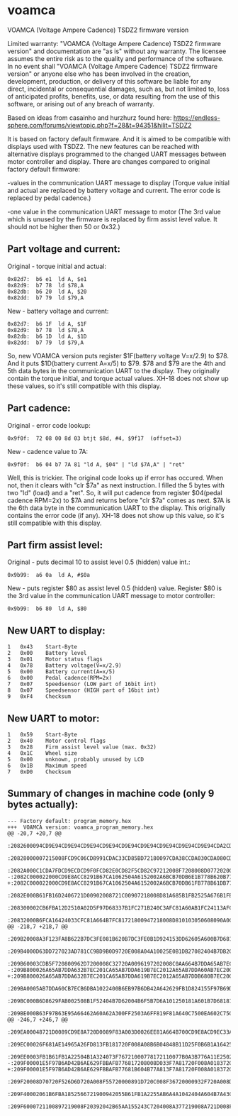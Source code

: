 # voamca
VOAMCA (Voltage Ampere Cadence) TSDZ2 firmware version

Limited warranty: "VOAMCA (Voltage Ampere Cadence) TSDZ2 firmware version" and documentation are "as is" without any warranty. The licensee assumes the entire risk as to the quality and performance of the software. In no event shall "VOAMCA (Voltage Ampere Cadence) TSDZ2 firmware version" or anyone else who has been involved in the creation, development, production, or delivery of this software be liable for any direct, incidental or consequential damages, such as, but not limited to, loss of anticipated profits, benefits, use, or data resulting from the use of this software, or arising out of any breach of warranty.

Based on ideas from casainho and hurzhurz found here:
https://endless-sphere.com/forums/viewtopic.php?f=28&t=94351&hilit=TSDZ2

It is based on factory default firmware. And it is aimed to be compatible with displays used with TSDZ2.
The new features can be reached with alternative displays programmed to the changed UART messages between motor controller and display.
There are changes compared to original factory default firmware:

-values in the communication UART message to display (Torque value initial and actual are replaced by battery voltage and current. The error code is replaced by pedal cadence.)

-one value in the communication UART message to motor (The 3rd value which is unused by the firmware is replaced by firm assist level value. It should not be higher then 50 or 0x32.)

Part voltage and current:
-------------------------
Original - torque initial and actual:
```
0x82d7:	 b6 e1	ld A, $e1
0x82d9:	 b7 78	ld $78,A
0x82db:	 b6 20	ld A, $20
0x82dd:	 b7 79	ld $79,A
```

New - battery voltage and current:
```
0x82d7:	 b6 1F	ld A, $1F
0x82d9:	 b7 78	ld $78,A
0x82db:	 b6 1D	ld A, $1D
0x82dd:	 b7 79	ld $79,A
```

So, new VOAMCA version puts register $1F(battery voltage V=x/2.9) to $78. And it puts $1D(battery current A=x/5) to $79.
$78 and $79 are the 4th and 5th data bytes in the communication UART to the display. 
They originally contain the torque initial, and torque actual values. XH-18 does not show up these values, so it's still compatible with this display.


Part cadence:
-------------
Original - error code lookup:
```
0x9f0f:	 72 08 00 8d 03	btjt $8d, #4, $9f17  (offset=3)
```

New - cadence value to 7A:
```
0x9f0f:	 b6 04 b7 7A 81	"ld A, $04" | "ld $7A,A" | "ret"
```

Well, this is trickier. The original code looks up if error has occured. When not, then it clears with "clr $7a" as next instruction.
I filled the 5 bytes with two "ld" (load) and a "ret". So, it will put cadence from register $04(pedal cadence RPM=2x) to $7A and returns before "clr $7a" comes as next.
$7A is the 6th data byte in the communication UART to the display.
This originally contains the error code (if any). XH-18 does not show up this value, so it's still compatible with this display.


Part firm assist level:
-----------------------
Original - puts decimal 10 to assist level 0.5 (hidden) value int.:
```
0x9b99:	 a6 0a	ld A, #$0a
```

New - puts register $80 as assist level 0.5 (hidden) value. Register $80 is the 3rd value in the communication UART message to motor controller:
```
0x9b99:	 b6 80	ld A, $80
```

New UART to display:
--------------------
```
1	0x43	Start-Byte
2	0x00	Battery level
3	0x01	Motor status flags
4	0x78	Battery voltage(V=x/2.9)
5	0x00	Battery current(A=x/5)
6	0x00	Pedal cadence(RPM=2x)
7	0x07	Speedsensor (LOW part of 16bit int)
8	0x07	Speedsensor (HIGH part of 16bit int)
9	0xF4	Checksum
```

New UART to motor:
--------------------
```
1	0x59	Start-Byte
2	0x40	Motor control flags
3	0x28	Firm assist level value (max. 0x32)
4	0x1C	Wheel size
5	0x00	unknown, probably unused by LCD
6	0x1B	Maximum speed
7	0xD0	Checksum
```

Summary of changes in machine code (only 9 bytes actually):
-----------------------------------------------------------
```
--- Factory default: program_memory.hex
+++  VOAMCA version: voamca_program_memory.hex
@@ -20,7 +20,7 @@
 :2082600094CD9E94CD9E94CD9E94CD9E94CD9E94CD9E94CD9E94CD9E94CD9E94CDA2CD2017
 :20828000007215008FCD9C06CD8991CDAC33CD85BD72180097CDA38CCDA030CDA080CDA79C
 :2082A000C1CDA7FDCD9ECDCD9F0FCD82E0CD82F5CD82C97212008F7208008D077202008F2A
-:2082C000022000CD9E8ACC8291B67CA1062504A6152002A6BCB70DB6E1B778B620B7798156
+:2082C000022000CD9E8ACC8291B67CA1062504A6152002A6BCB70DB61FB778B61DB779811B
 :2082E000B61FB16D2406721D00902008721C00907218008D81A685B1FB2525A676B1FB2556
 :208300002CB6FBA12D2510A02D5F97D68337B1FC271B240C3AFC81A60AB1FC24113AFC810B
 :20832000B6FCA16424033CFC81A664B7FC81721800947218008D810103050608090A0C0D6F
@@ -218,7 +218,7 @@
 :209B20008A3F123FA8B622B7DC3FE081B620B7DC3FE0B1D924153DD62605A600B7D6813AE1
 :209B4000D63DD727023AD781CC9BD9B0D9720E008A04A10025E0B1DB27082404B7DB20004E
 :209B60003CDB5F720800962D7200008C32720A0096197202008C0AA664B7DDA65AB7EC206C
-:209B800026A65AB7DDA632B7EC201CA65AB7DDA619B7EC2012A65AB7DDA60AB7EC2008A677
+:209B800026A65AB7DDA632B7EC201CA65AB7DDA619B7EC2012A65AB7DDB680B7EC2008A6F1
 :209BA0005AB7DDA60CB7ECB6DBA1022400B6EB97B6DB42A642629FB1D824155F97B69D42C9
 :209BC000B6D8629FAB002508B1F52404B7D62004B6F5B7D6A101250181A601B7D681815F89
 :209BE000B63F97B63E95A66462A60A62A300FF2503A6FF819F81A640C7500EA602C75013E5
@@ -246,7 +246,7 @@
 :209EA00048721D0089CD9E8A720D0089F83A003D0026EE81A664B700CD9E8ACD9EC33A0023
 :209EC00026F681AE14965A26FD813FB181720F008A08B6B04848B11D25F0B6B1A16425ECB5
 :209EE0003FB1B61FB1A22504B1A324073F76721000778172110077B0A3B776A11E2502A66D
-:209F00001E5F97B6AD42B6AE629FBBAFB776817208008D033F7A81720F008A0183720600C0
+:209F00001E5F97B6AD42B6AE629FBBAFB77681B604B77A813F7A81720F008A01837206005E
 :209F20008D70720F526D6D720A008F55720000891D720C008F36720000932F720A008D2A55
 :209F40002061B6FBA1852566721900942055B61FB1A2255AB6A4A1042404A604B7A43CA4D7
 :209F6000721100897219008F20392042B65AA155243C7204008A377219008A721D008F2010
```
